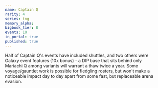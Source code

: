 ```yaml
---
name: Captain Q
rarity: 4
series: tng
memory_alpha:
bigbook_tier: 8
events: 10
in_portal: true
published: true
---
```


Half of Captain Q's events have included shuttles, and two others were Galaxy event features (10x bonus) - a DIP base that sits behind only Mariachi Q among variants will warrant a thaw twice a year. Some voyage/gauntlet work is possible for fledgling rosters, but won't make a noticeable impact day to day apart from some fast, but replaceable arena evasion.
